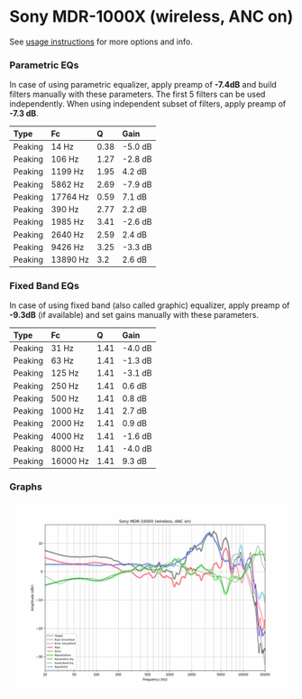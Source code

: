 # Sony MDR-1000X (wireless, ANC on)
See [usage instructions](https://github.com/jaakkopasanen/AutoEq#usage) for more options and info.

### Parametric EQs
In case of using parametric equalizer, apply preamp of **-7.4dB** and build filters manually
with these parameters. The first 5 filters can be used independently.
When using independent subset of filters, apply preamp of **-7.3 dB**.

| Type    | Fc       |    Q | Gain    |
|:--------|:---------|:-----|:--------|
| Peaking | 14 Hz    | 0.38 | -5.0 dB |
| Peaking | 106 Hz   | 1.27 | -2.8 dB |
| Peaking | 1199 Hz  | 1.95 | 4.2 dB  |
| Peaking | 5862 Hz  | 2.69 | -7.9 dB |
| Peaking | 17764 Hz | 0.59 | 7.1 dB  |
| Peaking | 390 Hz   | 2.77 | 2.2 dB  |
| Peaking | 1985 Hz  | 3.41 | -2.6 dB |
| Peaking | 2640 Hz  | 2.59 | 2.4 dB  |
| Peaking | 9426 Hz  | 3.25 | -3.3 dB |
| Peaking | 13890 Hz | 3.2  | 2.6 dB  |

### Fixed Band EQs
In case of using fixed band (also called graphic) equalizer, apply preamp of **-9.3dB**
(if available) and set gains manually with these parameters.

| Type    | Fc       |    Q | Gain    |
|:--------|:---------|:-----|:--------|
| Peaking | 31 Hz    | 1.41 | -4.0 dB |
| Peaking | 63 Hz    | 1.41 | -1.3 dB |
| Peaking | 125 Hz   | 1.41 | -3.1 dB |
| Peaking | 250 Hz   | 1.41 | 0.6 dB  |
| Peaking | 500 Hz   | 1.41 | 0.8 dB  |
| Peaking | 1000 Hz  | 1.41 | 2.7 dB  |
| Peaking | 2000 Hz  | 1.41 | 0.9 dB  |
| Peaking | 4000 Hz  | 1.41 | -1.6 dB |
| Peaking | 8000 Hz  | 1.41 | -4.0 dB |
| Peaking | 16000 Hz | 1.41 | 9.3 dB  |

### Graphs
![](./Sony%20MDR-1000X%20(wireless,%20ANC%20on).png)